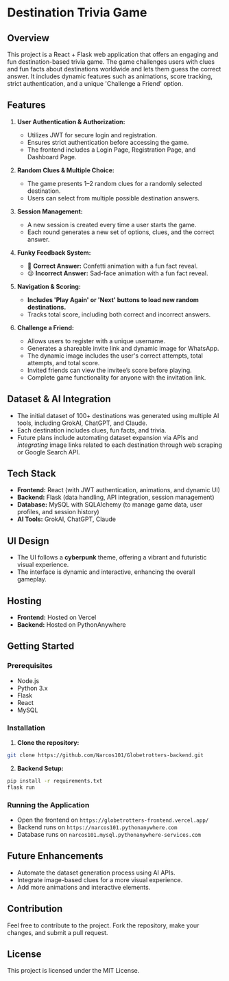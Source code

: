 # Destination Trivia Game

## Overview

This project is a React + Flask web application that offers an engaging and fun destination-based trivia game. The game challenges users with clues and fun facts about destinations worldwide and lets them guess the correct answer. It includes dynamic features such as animations, score tracking, strict authentication, and a unique 'Challenge a Friend' option.

## Features

1. **User Authentication & Authorization:**

   - Utilizes JWT for secure login and registration.
   - Ensures strict authentication before accessing the game.
   - The frontend includes a Login Page, Registration Page, and Dashboard Page.

2. **Random Clues & Multiple Choice:**

   - The game presents 1–2 random clues for a randomly selected destination.
   - Users can select from multiple possible destination answers.

3. **Session Management:**

   - A new session is created every time a user starts the game.
   - Each round generates a new set of options, clues, and the correct answer.

4. **Funky Feedback System:**

   - 🎉 **Correct Answer:** Confetti animation with a fun fact reveal.
   - 😢 **Incorrect Answer:** Sad-face animation with a fun fact reveal.

5. **Navigation & Scoring:**

   - **Includes 'Play Again' or 'Next' buttons to load new random destinations.**
   - Tracks total score, including both correct and incorrect answers.

6. **Challenge a Friend:**

   - Allows users to register with a unique username.
   - Generates a shareable invite link and dynamic image for WhatsApp.
   - The dynamic image includes the user's correct attempts, total attempts, and total score.
   - Invited friends can view the invitee’s score before playing.
   - Complete game functionality for anyone with the invitation link.

## Dataset & AI Integration

- The initial dataset of 100+ destinations was generated using multiple AI tools, including GrokAI, ChatGPT, and Claude.
- Each destination includes clues, fun facts, and trivia.
- Future plans include automating dataset expansion via APIs and *integrating* image links related to each destination through web scraping or Google Search API.

## Tech Stack

- **Frontend:** React (with JWT authentication, animations, and dynamic UI)
- **Backend:** Flask (data handling, API integration, session management)
- **Database:** MySQL with SQLAlchemy (to manage game data, user profiles, and session history)
- **AI Tools:** GrokAI, ChatGPT, Claude

## UI Design

- The UI follows a **cyberpunk** theme, offering a vibrant and futuristic visual experience.
- The interface is dynamic and interactive, enhancing the overall gameplay.

## Hosting

- **Frontend:** Hosted on Vercel
- **Backend:** Hosted on PythonAnywhere

## Getting Started

### Prerequisites

- Node.js
- Python 3.x
- Flask
- React
- MySQL

### Installation

1. **Clone the repository:**

```bash
git clone https://github.com/Narcos101/Globetrotters-backend.git
```

2. **Backend Setup:**

```bash
pip install -r requirements.txt
flask run
```

### Running the Application

- Open the frontend on `https://globetrotters-frontend.vercel.app/`
- Backend runs on `https://narcos101.pythonanywhere.com`
- Database runs on `narcos101.mysql.pythonanywhere-services.com`

## Future Enhancements

- Automate the dataset generation process using AI APIs.
- Integrate image-based clues for a more visual experience.
- Add more animations and interactive elements.

## Contribution

Feel free to contribute to the project. Fork the repository, make your changes, and submit a pull request.

## License

This project is licensed under the MIT License.

